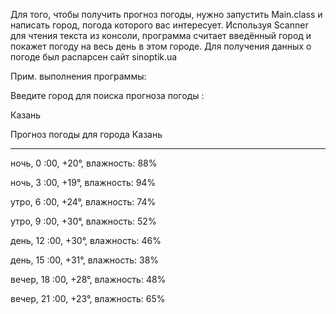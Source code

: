 Для того, чтобы получить прогноз погоды, нужно запустить Main.class и написать город, погода которого вас интересует.
Используя Scanner для чтения текста из консоли, программа считает введённый город и покажет погоду на весь день в этом городе.
Для получения данных о погоде был распарсен сайт sinoptik.ua

Прим. выполнения программы: 

Введите город для поиска прогноза погоды : 

Казань

Прогноз погоды для города Казань
__________________________________
ночь, 0 :00, +20°, влажность: 88%

ночь, 3 :00, +19°, влажность: 94%

утро, 6 :00, +24°, влажность: 74%

утро, 9 :00, +30°, влажность: 52%

день, 12 :00, +30°, влажность: 46%

день, 15 :00, +31°, влажность: 38%

вечер, 18 :00, +28°, влажность: 48%

вечер, 21 :00, +23°, влажность: 65%
